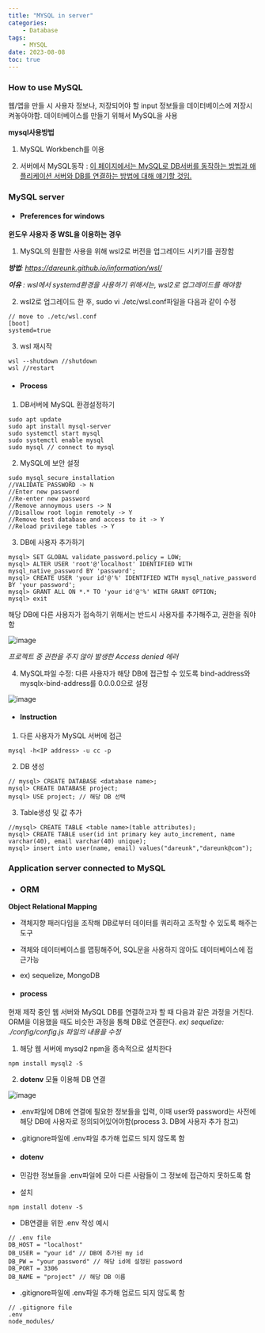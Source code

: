 ```yaml
---
title: "MYSQL in server"
categories:
    - Database
tags:
    - MYSQL
date: 2023-08-08
toc: true
---
```


### How to use MySQL

웹/앱을 만들 시 사용자 정보나, 저장되어야 할 input 정보들을 데이터베이스에 저장시켜놓아야함. 데이터베이스를 만들기 위해서 MySQL을 사용


**mysql사용방법**

1. MySQL Workbench를 이용

2. 서버에서 MySQL동작 : <u>이 페이지에서는 MySQL로 DB서버를 동작하는 방법과 애플리케이션 서버와 DB를 연결하는 방법에 대해 얘기할 것임.</u>


### MySQL server 

* #### Preferences for windows

**윈도우 사용자 중 WSL을 이용하는 경우** 

1. MySQL의 원활한 사용을 위해 wsl2로 버전을 업그레이드 시키기를 권장함 

_**방법**: <https://dareunk.github.io/information/wsl/>_


_**이유** : wsl에서 systemd환경을 사용하기 위해서는, wsl2로 업그레이드를 해야함_


2. wsl2로 업그레이드 한 후, sudo vi ./etc/wsl.conf파일을 다음과 같이 수정

```
// move to ./etc/wsl.conf
[boot]
systemd=true
```


3. wsl 재시작

```
wsl --shutdown //shutdown
wsl //restart
```


* #### Process

1. DB서버에 MySQL 환경설정하기

```terminal
sudo apt update
sudo apt install mysql-server
sudo systemctl start mysql
sudo systemctl enable mysql
sudo mysql // connect to mysql
```

2. MySQL에 보안 설정

```terminal
sudo mysql_secure_installation
//VALIDATE PASSWORD -> N
//Enter new password
//Re-enter new password
//Remove annoymous users -> N
//Disallow root login remotely -> Y
//Remove test database and access to it -> Y
//Reload privilege tables -> Y
```

3. DB에 사용자 추가하기

```mysql
mysql> SET GLOBAL validate_password.policy = LOW;
mysql> ALTER USER 'root'@'localhost' IDENTIFIED WITH mysql_native_password BY 'password';
mysql> CREATE USER 'your id'@'%' IDENTIFIED WITH mysql_native_password BY 'your password';
mysql> GRANT ALL ON *.* TO 'your id'@'%' WITH GRANT OPTION;
mysql> exit
```

해당 DB에 다른 사용자가 접속하기 위해서는 반드시 사용자를 추가해주고, 권한을 줘야 함

![image](https://github.com/dareunk/dareunk.github.io/assets/83913407/e1d69d1d-418f-4105-9fbc-20036b918c9d)

_프로젝트 중 권한을 주지 않아 발생한 Access denied 에러_


4. MySQL파일 수정: 다른 사용자가 해당 DB에 접근할 수 있도록 bind-address와 mysqlx-bind-address를 0.0.0.0으로 설정

![image](https://github.com/dareunk/dareunk.github.io/assets/83913407/7b366db4-f9ca-455b-95b8-f43f8985736f)


* #### Instruction

1. 다른 사용자가 MySQL 서버에 접근

```
mysql -h<IP address> -u cc -p
```


2. DB 생성

```
// mysql> CREATE DATABASE <database name>;
mysql> CREATE DATABASE project;
mysql> USE project; // 해당 DB 선택
```


3. Table생성 및 값 추가

```
//mysql> CREATE TABLE <table name>(table attributes);
mysql> CREATE TABLE user(id int primary key auto_increment, name varchar(40), email varchar(40) unique);
mysql> insert into user(name, email) values("dareunk","dareunk@com");
```


### Application server connected to MySQL


* ### ORM

**Object Relational Mapping**

- 객체지향 패러다임을 조작해 DB로부터 데이터를 쿼리하고 조작할 수 있도록 해주는 도구

- 객체와 데이터베이스를 맵핑해주어, SQL문을 사용하지 않아도 데이터베이스에 접근가능

- ex) sequelize, MongoDB


* #### process 

현재 제작 중인 웹 서버와 MySQL DB를 연결하고자 할 때 다음과 같은 과정을 거친다. 
ORM을 이용했을 때도 비슷한 과정을 통해 DB로 연결한다. 
_ex) sequelize: ./config/config.js 파일의 내용을 수정_


1. 해당 웹 서버에 mysql2 npm을 종속적으로 설치한다

```
npm install mysql2 -S
```


2. **dotenv** 모듈 이용해 DB 연결 

![image](https://github.com/dareunk/dareunk.github.io/assets/83913407/ee5fdc62-2658-40f8-a285-66dda312dc99)

- .env파일에 DB에 연결에 필요한 정보들을 입력, 이때 user와 password는 사전에 해당 DB에 사용자로 정의되어있어야함(process 3. DB에 사용자 추가 참고)

- .gitignore파일에 .env파일 추가해 업로드 되지 않도록 함


* #### dotenv

- 민감한 정보들을 .env파일에 모아 다른 사람들이 그 정보에 접근하지 못하도록 함

- 설치

```
npm install dotenv -S 
```

- DB연결을 위한 .env 작성 예시

```
// .env file
DB_HOST = "localhost"
DB_USER = "your id" // DB에 추가된 my id 
DB_PW = "your password" // 해당 id에 설정된 password
DB_PORT = 3306 
DB_NAME = "project" // 해당 DB 이름
```

- .gitignore파일에 .env파일 추가해 업로드 되지 않도록 함

```
// .gitignore file
.env
node_modules/
```

